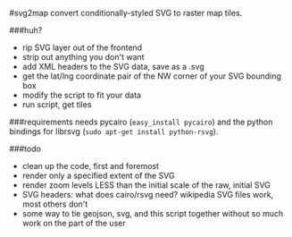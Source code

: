 #svg2map
convert conditionally-styled SVG to raster map tiles. 

###huh?
* rip SVG layer out of the frontend 
* strip out anything you don't want
* add XML headers to the SVG data, save as a .svg
* get the lat/lng coordinate pair of the NW corner of your SVG bounding box
* modify the script to fit your data
* run script, get tiles 

###requirements
needs pycairo (`easy_install pycairo`) and the python bindings for librsvg (`sudo apt-get install python-rsvg`).

###todo
* clean up the code, first and foremost
* render only a specified extent of the SVG
* render zoom levels LESS than the initial scale of the raw, initial SVG
* SVG headers: what does cairo/rsvg need? wikipedia SVG files work, most others don't
* some way to tie geojson, svg, and this script together without so much work on the part of the user
